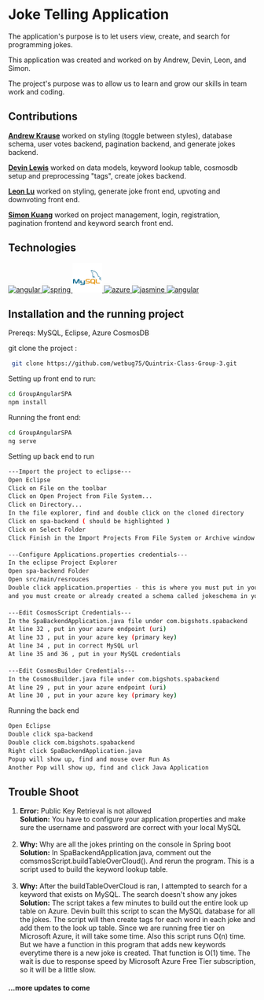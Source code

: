 
# Joke Telling Application

The application's purpose is to let users view, create, and search for programming jokes.

This application was created and worked on by Andrew, Devin, Leon, and Simon.

The project's purpose was to allow us to learn and grow our skills in team work and coding.

## Contributions
<strong>[Andrew Krause](https://github.com/wetbug75)</strong> worked on styling (toggle between styles), database schema, user votes backend, pagination backend, and generate jokes backend.

<strong>[Devin Lewis](https://github.com/wolfpackdev5)</strong> worked on data models, keyword lookup table, cosmosdb setup and preprocessing "tags", create jokes backend.

<strong>[Leon Lu](https://github.com/IceDragoon064)</strong> worked on styling, generate joke front end, upvoting and downvoting front end.

<strong>[Simon Kuang](https://github.com/simonsimon9)</strong> worked on project management, login, registration, pagination frontend and keyword search front end. 
<br>

## Technologies

<p align="left"> 
  <a href="https://angular.io" target="_blank" rel="noreferrer"> <img src="https://angular.io/assets/images/logos/angular/angular.svg" alt="angular" width="50"     height="50"/> </a> 
   <a href="https://spring.io/" target="_blank" rel="noreferrer"> <img src="https://www.vectorlogo.zone/logos/springio/springio-icon.svg" alt="spring" width="50" height="50"/> </a> 
  <a href="https://www.mysql.com/" target="_blank" rel="noreferrer"> <img src="https://raw.githubusercontent.com/devicons/devicon/master/icons/mysql/mysql-original-wordmark.svg" alt="mysql" width="60" height="60"/> </a>
  <a href="https://azure.microsoft.com/en-us/services/cosmos-db/" target="_blank" rel="noreferrer"> <img src="https://www.freelogovectors.net/wp-content/uploads/2022/03/azure_cosmos_db_logo_freelogovectors.net_-400x398.png" alt="azure" width="50" height="50"/> </a>
   <a href="https://jasmine.github.io" target="_blank" rel="noreferrer"> <img src="https://seeklogo.com/images/J/jasmine-logo-1A0FA4D537-seeklogo.com.png" alt="jasmine" width="50"     height="50"/> </a> 
   <a href="https://karma-runner.github.io/latest/index.html" target="_blank" rel="noreferrer"> <img src="https://www.npmjs.com/npm-avatar/eyJhbGciOiJIUzI1NiIsInR5cCI6IkpXVCJ9.eyJhdmF0YXJVUkwiOiJodHRwczovL3MuZ3JhdmF0YXIuY29tL2F2YXRhci9kMmM0MzdjNmIwNjdkNjEwNWRjYWNlMjQyNzMwM2MzYj9zaXplPTQ5NiZkZWZhdWx0PXJldHJvIn0.R1m_mytYH_ZTlKgUYtyHNDImcK7AxvFFhDvjUBZClzs" alt="angular" width="50"     height="50"/> </a> 
</p>

## Installation and the running project

Prereqs: MySQL, Eclipse, Azure CosmosDB

git clone the project :

```bash
 git clone https://github.com/wetbug75/Quintrix-Class-Group-3.git
```

Setting up front end to run:

```bash
cd GroupAngularSPA
npm install 

```

Running the front end: 
```bash
cd GroupAngularSPA
ng serve
```

Setting up back end to run 
```bash
---Import the project to eclipse---
Open Eclipse 
Click on File on the toolbar
Click on Open Project from File System...
Click on Directory...
In the file explorer, find and double click on the cloned directory 
Click on spa-backend ( should be highlighted )
Click on Select Folder
Click Finish in the Import Projects From File System or Archive window

---Configure Applications.properties credentials---
In the eclipse Project Explorer
Open spa-backend Folder
Open src/main/resrouces
Double click application.properties - this is where you must put in your configurations for MySQL/Azure
and you must create or already created a schema called jokeschema in your MySQL. 

---Edit CosmosScript Credentials---
In the SpaBackendApplication.java file under com.bigshots.spabackend
At line 32 , put in your azure endpoint (uri)
At line 33 , put in your azure key (primary key)
At line 34 , put in correct MySQL url
At line 35 and 36 , put in your MySQL credentials 

---Edit CosmosBuilder Credentials---
In the CosmosBuilder.java file under com.bigshots.spabackend
At line 29 , put in your azure endpoint (uri)
At line 30 , put in your azure key (primary key)

```

Running the back end
```bash
Open Eclipse
Double click spa-backend
Double click com.bigshots.spabackend
Right click SpaBackendApplication.java
Popup will show up, find and mouse over Run As 
Another Pop will show up, find and click Java Application
```
## Trouble Shoot

<ol>
  <li>
    <strong>Error:</strong> Public Key Retrieval is not allowed <br>
      <strong>Solution:</strong> You have to configure your application.properties and make sure the username and password are correct with your local MySQL
  </li>
  <br>
   <li>
     <strong> Why:</strong> Why are all the jokes printing on the console in Spring boot <br>
     <strong>Solution:</strong> In SpaBackendApplication.java, comment out the comsmosScript.buildTableOverCloud(). And rerun the program. This is a script used to     build the keyword lookup table. 
  </li>
   <br>
   <li>
     <strong> Why:</strong> After the buildTableOverCloud is ran, I attempted to search for a keyword that exists on MySQL. The search doesn't show any jokes <br>
     <strong>Solution:</strong> The script takes a few minutes to build out the entire look up table on Azure. Devin built this script to scan the MySQL database for all the jokes. The script will then create tags for each word in each joke and add them to the look up table. Since we are running free tier on Microsoft Azure, it will take some time. Also this script runs O(n) time. But we have a function in this program that adds new keywords everytime there is a new joke is created. That function is O(1) time. The wait is due to response speed by Microsoft Azure Free Tier subscription, so it will be a little slow. 
  </li>
</ol>

#### ...more updates to come


